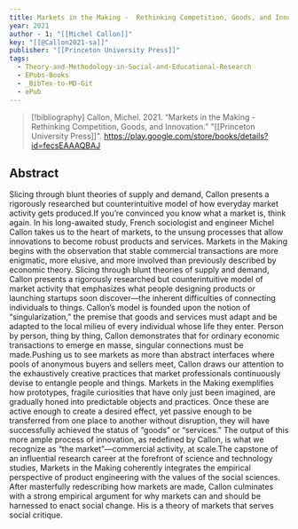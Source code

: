 ```yaml
---
title: Markets in the Making -  Rethinking Competition, Goods, and Innovation
year: 2021
author - 1: "[[Michel Callon]]"
key: "[[@Callon2021-sa]]"
publisher: "[[Princeton University Press]]"
tags:
  - Theory-and-Methodology-in-Social-and-Educational-Research
  - EPubs-Books
  - _BibTex-to-MD-Git
  - ePub
---
```


> [!bibliography]
> Callon, Michel. 2021. “Markets in the Making -  Rethinking Competition, Goods, and Innovation.” "[[Princeton University Press]]". https://play.google.com/store/books/details?id=fecsEAAAQBAJ

## Abstract
Slicing through blunt theories of supply and demand, Callon presents a rigorously researched but counterintuitive model of how everyday market activity gets produced.If you’re convinced you know what a market is, think again. In his long-awaited study, French sociologist and engineer Michel Callon takes us to the heart of markets, to the unsung processes that allow innovations to become robust products and services. Markets in the Making begins with the observation that stable commercial transactions are more enigmatic, more elusive, and more involved than previously described by economic theory. Slicing through blunt theories of supply and demand, Callon presents a rigorously researched but counterintuitive model of market activity that emphasizes what people designing products or launching startups soon discover—the inherent difficulties of connecting individuals to things. Callon’s model is founded upon the notion of “singularization,” the premise that goods and services must adapt and be adapted to the local milieu of every individual whose life they enter. Person by person, thing by thing, Callon demonstrates that for ordinary economic transactions to emerge en masse, singular connections must be made.Pushing us to see markets as more than abstract interfaces where pools of anonymous buyers and sellers meet, Callon draws our attention to the exhaustively creative practices that market professionals continuously devise to entangle people and things. Markets in the Making exemplifies how prototypes, fragile curiosities that have only just been imagined, are gradually honed into predictable objects and practices. Once these are active enough to create a desired effect, yet passive enough to be transferred from one place to another without disruption, they will have successfully achieved the status of “goods” or “services.” The output of this more ample process of innovation, as redefined by Callon, is what we recognize as “the market”—commercial activity, at scale.The capstone of an influential research career at the forefront of science and technology studies, Markets in the Making coherently integrates the empirical perspective of product engineering with the values of the social sciences. After masterfully redescribing how markets are made, Callon culminates with a strong empirical argument for why markets can and should be harnessed to enact social change. His is a theory of markets that serves social critique.